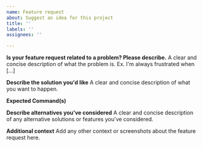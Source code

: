 ```yaml
---
name: Feature request
about: Suggest an idea for this project
title: ''
labels: ''
assignees: ''

---
```


**Is your feature request related to a problem? Please describe.**
A clear and concise description of what the problem is. Ex. I'm always frustrated when [...]

**Describe the solution you'd like**
A clear and concise description of what you want to happen.

**Expected Command(s)**

**Describe alternatives you've considered**
A clear and concise description of any alternative solutions or features you've considered.

**Additional context**
Add any other context or screenshots about the feature request here.
